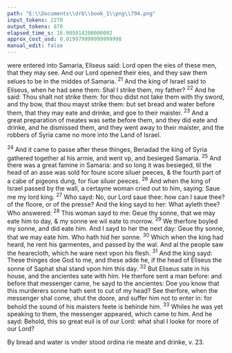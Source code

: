 ```yaml
---
path: "E:\\Documents\\drb\\book_1\\png\\794.png"
input_tokens: 2270
output_tokens: 878
elapsed_time_s: 16.905014200000092
approx_cost_usd: 0.019979999999999998
manual_edit: false
---
```

were entered into Samaria, Eliseus said: Lord open the eies of
these men, that they may see. And our Lord opened their eies,
and they saw them selues to be in the middes of Samaria.
<sup>21</sup> And the king of Israel said to Eliseus, when he had sene
them: Shal I strike them, my father? <sup>22</sup> And he said: Thou
shalt not strike them: for thou didst not take them with thy
sword, and thy bow, that thou mayst strike them: but set
bread and water before them, that they may eate and drinke,
and goe to their maister. <sup>23</sup> And a great preparation of meates was sette before them, and they did eate and drinke, and
he dismissed them, and they went away to their maister, and
the robbers of Syria came no more into the Land of Israel.

<sup>24</sup> And it came to passe after these thinges, Benadad the king
of Syria gathered together al his armie, and went vp, and besieged Samaria. <sup>25</sup> And there was a great famine in Samaria:
and so long it was besieged, til the head of an asse was sold
for foure score siluer peeces, & the fourth part of a cabe of pigeons dung, for fiue siluer peeces. <sup>26</sup> And when the king
of Israel passed by the wall, a certayne woman cried out to
him, saying: Saue me my lord king. <sup>27</sup> Who sayd: No, our
Lord saue thee: how can I saue thee? of the floore, or of the
presse? And the king sayd to her: What ayleth thee? Who
answered: <sup>28</sup> This woman sayd to me: Geue thy sonne, that
we may eate him to day, & my sonne we wil eate to morrow.
<sup>29</sup> We therfore boyled my sonne, and did eate him. And I sayd
to her the next day: Geue thy sonne, that we may eate him.
Who hath hid her sonne. <sup>30</sup> Which when the king had
heard, he rent his garmentes, and passed by the wal. And
al the people saw the hearecloth, which he ware next vpon
his flesh. <sup>31</sup> And the king sayd: These thinges doe God to
me, and these adde he, if the head of Eliseus the sonne of
Saphat shal stand vpon him this day. <sup>32</sup> But Eliseus sate in
his house, and the ancientes sate with him. He therfore sent
a man before: and before that messenger came, he sayd to
the ancientes: Doe you know that this murderers sonne
hath sent to cut of my head? See therfore, when the messenger shal come, shut the doore, and suffer him not to enter in:
for behold the sound of his maisters feete is behinde him.
<sup>33</sup> Whiles he was yet speaking to them, the messenger appeared, which came to him. And he sayd: Behold, this so great
euil is of our Lord: what shal I looke for more of our Lord?

[^1]: By bread and water is vnder stood ordinarie meate and drinke, v. 23.

<aside>By bread and water is vnder stood ordina rie meate and drinke, v. 23.</aside>